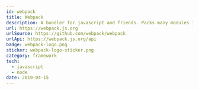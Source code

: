 ```yaml
---
id: webpack
title: Webpack
description: A bundler for javascript and friends. Packs many modules into a few bundled assets. Code Splitting allows for loading parts of the application on demand.
url: https://webpack.js.org
urlSource: https://github.com/webpack/webpack
urlApi: https://webpack.js.org/api
badge: webpack-logo.png
sticker: webpack-logo-sticker.png
category: framework
tech: 
  - javascript
  - node
date: 2019-04-15
---
```


